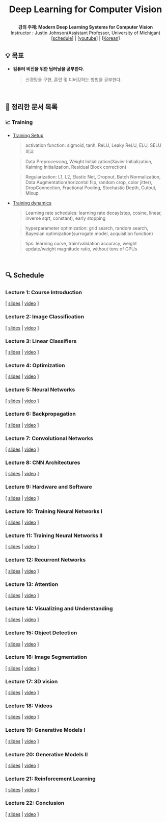 <div width="100%" height="100%" align="center">
  
<h1 align="center">
  <p align="center">Deep Learning for Computer Vision</p>
  <a href="https://web.eecs.umich.edu/~justincj/teaching/eecs498/WI2022/">
  </a>
</h1>
  
  
<b>강의 주제: Modern Deep Learning Systems for Computer Vision</b></br>
Instructor : Justin Johnson(Assistant Professor, University of Michigan)</br>
[[schedule](https://web.eecs.umich.edu/~justincj/teaching/eecs498/WI2022/schedule.html)] | [[youtube](https://youtube.com/playlist?list=PL5-TkQAfAZFbzxjBHtzdVCWE0Zbhomg7r)] | [[Korean](https://sites.google.com/view/statml-smwu-2020s)]</b>

</div>

## :bulb: 목표

- **컴퓨터 비전을 위한 딥러닝을 공부한다.**

  > 신경망을 구현, 훈련 및 디버깅하는 방법을 공부한다.

</br>

## 🚩 정리한 문서 목록

### 📈 Training

- [Training Setup](https://github.com/erectbranch/Deep_Learning_for_Computer_Vision/tree/master/lec10)

  > activation function: sigmoid, tanh, ReLU, Leaky ReLU, ELU, SELU 비교

  > Data Preprocessing, Weight Initialization(Xavier Initialization, Kaiming Initialization, Residual Block correction)

  > Regularization: L1, L2, Elastic Net, Dropout, Batch Normalization, Data Augmentation(horizontal flip, random crop, color jitter), DropConnection, Fractional Pooling, Stochastic Depth, Cutout, Mixup

- [Training dynamics](https://github.com/erectbranch/Deep_Learning_for_Computer_Vision/tree/master/lec11/summary01)

  > Learning rate schedules: learning rate decay(step, cosine, linear, inverse sqrt, constant), early stopping

  > hyperparameter optimization: grid search, random search, Bayesian optimization(surrogate model, acquisition function)

  > tips: learning curve, train/validation accuracy, weight update/weight magnitude ratio, without tons of GPUs

</br>

## :mag: Schedule

### Lecture 1: Course Introduction

[ [slides](https://web.eecs.umich.edu/~justincj/slides/eecs498/498_FA2019_lecture01.pdf) | [video](https://www.youtube.com/watch?v=dJYGatp4SvA&list=PL5-TkQAfAZFbzxjBHtzdVCWE0Zbhomg7r) ]

### Lecture 2: Image Classification

[ [slides](https://web.eecs.umich.edu/~justincj/slides/eecs498/498_FA2019_lecture02.pdf) | [video](https://www.youtube.com/watch?v=0nqvO3AM2Vw&list=PL5-TkQAfAZFbzxjBHtzdVCWE0Zbhomg7r) ]

### Lecture 3: Linear Classifiers

[ [slides](https://web.eecs.umich.edu/~justincj/slides/eecs498/498_FA2019_lecture03.pdf) | [video](https://www.youtube.com/watch?v=qcSEP17uKKY&list=PL5-TkQAfAZFbzxjBHtzdVCWE0Zbhomg7r) ]

### Lecture 4: Optimization

[ [slides](https://web.eecs.umich.edu/~justincj/slides/eecs498/498_FA2019_lecture04.pdf) | [video](https://www.youtube.com/watch?v=YnQJTfbwBM8&list=PL5-TkQAfAZFbzxjBHtzdVCWE0Zbhomg7r) ]

### Lecture 5: Neural Networks

[ [slides](https://web.eecs.umich.edu/~justincj/slides/eecs498/498_FA2019_lecture05.pdf) | [video](https://www.youtube.com/watch?v=g6InpdhUblE&list=PL5-TkQAfAZFbzxjBHtzdVCWE0Zbhomg7r) ]

### Lecture 6: Backpropagation

[ [slides](https://web.eecs.umich.edu/~justincj/slides/eecs498/498_FA2019_lecture06.pdf) | [video](https://www.youtube.com/watch?v=dB-u77Y5a6A&list=PL5-TkQAfAZFbzxjBHtzdVCWE0Zbhomg7r) ]

### Lecture 7: Convolutional Networks

[ [slides](https://web.eecs.umich.edu/~justincj/slides/eecs498/498_FA2019_lecture07.pdf) | [video](https://www.youtube.com/watch?v=ANyxBVxmdZ0&list=PL5-TkQAfAZFbzxjBHtzdVCWE0Zbhomg7r) ]

### Lecture 8: CNN Architectures

[ [slides](https://web.eecs.umich.edu/~justincj/slides/eecs498/498_FA2019_lecture08.pdf) | [video](https://www.youtube.com/watch?v=XaZIlVrIO-Q&list=PL5-TkQAfAZFbzxjBHtzdVCWE0Zbhomg7r) ]

### Lecture 9: Hardware and Software

[ [slides](https://web.eecs.umich.edu/~justincj/slides/eecs498/498_FA2019_lecture09.pdf) | [video](https://www.youtube.com/watch?v=oXPX8GIOiU4&list=PL5-TkQAfAZFbzxjBHtzdVCWE0Zbhomg7r) ]

### Lecture 10: Training Neural Networks I

[ [slides](https://web.eecs.umich.edu/~justincj/slides/eecs498/498_FA2019_lecture10.pdf) | [video](https://www.youtube.com/watch?v=lGbQlr1Ts7w&list=PL5-TkQAfAZFbzxjBHtzdVCWE0Zbhomg7r) ]

### Lecture 11: Training Neural Networks II

[ [slides](https://web.eecs.umich.edu/~justincj/slides/eecs498/498_FA2019_lecture11.pdf) | [video](https://www.youtube.com/watch?v=WUazOtlti0g&list=PL5-TkQAfAZFbzxjBHtzdVCWE0Zbhomg7r) ]

### Lecture 12: Recurrent Networks

[ [slides](https://web.eecs.umich.edu/~justincj/slides/eecs498/498_FA2019_lecture12.pdf) | [video](https://www.youtube.com/watch?v=dUzLD91Sj-o&list=PL5-TkQAfAZFbzxjBHtzdVCWE0Zbhomg7r) ]

### Lecture 13: Attention

[ [slides](https://web.eecs.umich.edu/~justincj/slides/eecs498/498_FA2019_lecture13.pdf) | [video](https://www.youtube.com/watch?v=YAgjfMR9R_M&list=PL5-TkQAfAZFbzxjBHtzdVCWE0Zbhomg7r) ]

### Lecture 14: Visualizing and Understanding

[ [slides](https://web.eecs.umich.edu/~justincj/slides/eecs498/498_FA2019_lecture14.pdf) | [video](https://www.youtube.com/watch?v=G1hGwHVykDU&list=PL5-TkQAfAZFbzxjBHtzdVCWE0Zbhomg7r) ]

### Lecture 15: Object Detection

[ [slides](https://web.eecs.umich.edu/~justincj/slides/eecs498/498_FA2019_lecture15.pdf) | [video](https://www.youtube.com/watch?v=TB-fdISzpHQ&list=PL5-TkQAfAZFbzxjBHtzdVCWE0Zbhomg7r) ]

### Lecture 16: Image Segmentation

[ [slides](https://web.eecs.umich.edu/~justincj/slides/eecs498/498_FA2019_lecture16.pdf) | [video](https://www.youtube.com/watch?v=9AyMR4IhSWQ&list=PL5-TkQAfAZFbzxjBHtzdVCWE0Zbhomg7r) ]

### Lecture 17: 3D vision

[ [slides](https://web.eecs.umich.edu/~justincj/slides/eecs498/498_FA2019_lecture17.pdf) | [video](https://www.youtube.com/watch?v=S1_nCdLUQQ8&list=PL5-TkQAfAZFbzxjBHtzdVCWE0Zbhomg7r) ]

### Lecture 18: Videos

[ [slides](https://web.eecs.umich.edu/~justincj/slides/eecs498/498_FA2019_lecture18.pdf) | [video](https://www.youtube.com/watch?v=A9D6NXBJdwU&list=PL5-TkQAfAZFbzxjBHtzdVCWE0Zbhomg7r) ]

### Lecture 19: Generative Models I

[ [slides](https://web.eecs.umich.edu/~justincj/slides/eecs498/498_FA2019_lecture19.pdf) | [video](https://www.youtube.com/watch?v=Q3HU2vEhD5Y&list=PL5-TkQAfAZFbzxjBHtzdVCWE0Zbhomg7r) ]

### Lecture 20: Generative Models II

[ [slides](https://web.eecs.umich.edu/~justincj/slides/eecs498/498_FA2019_lecture20.pdf) | [video](https://www.youtube.com/watch?v=igP03FXZqgo&list=PL5-TkQAfAZFbzxjBHtzdVCWE0Zbhomg7r) ]

### Lecture 21: Reinforcement Learning

[ [slides](https://web.eecs.umich.edu/~justincj/slides/eecs498/498_FA2019_lecture21.pdf) | [video](https://www.youtube.com/watch?v=Qex3XzcFKP4&list=PL5-TkQAfAZFbzxjBHtzdVCWE0Zbhomg7r) ]

### Lecture 22: Conclusion

[ [slides](https://web.eecs.umich.edu/~justincj/slides/eecs498/498_FA2019_lecture22.pdf) | [video](https://www.youtube.com/watch?v=s3Ky_Ls4YSY&list=PL5-TkQAfAZFbzxjBHtzdVCWE0Zbhomg7r) ]
